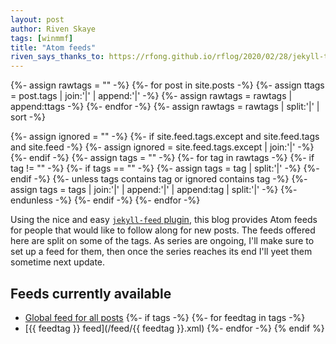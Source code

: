 ```yaml
---
layout: post
author: Riven Skaye
tags: [winmmf]
title: "Atom feeds"
riven_says_thanks_to: https://rfong.github.io/rflog/2020/02/28/jekyll-tags/
---
```

{%- assign rawtags = "" -%}
{%- for post in site.posts -%}
  {%- assign ttags = post.tags | join:'|' | append:'|' -%}
  {%- assign rawtags = rawtags | append:ttags -%}
{%- endfor -%}
{%- assign rawtags = rawtags | split:'|' | sort -%}

{%- assign ignored = "" -%}
{%- if site.feed.tags.except and site.feed.tags and site.feed -%}
  {%- assign ignored = site.feed.tags.except | join:'|' -%}
{%- endif -%}
{%- assign tags = "" -%}
{%- for tag in rawtags -%}
  {%- if tag != "" -%}
    {%- if tags == "" -%}
      {%- assign tags = tag | split:'|' -%}
    {%- endif -%}
    {%- unless tags contains tag or ignored contains tag -%}
      {%- assign tags = tags | join:'|' | append:'|' | append:tag | split:'|' -%}
    {%- endunless -%}
  {%- endif -%}
{%- endfor -%}

Using the nice and easy [`jekyll-feed` plugin](https://github.com/jekyll/jekyll-feed), this blog provides Atom feeds for people that would like to follow along for new posts. The feeds offered here are split on some of the tags. As series are ongoing, I'll make sure to set up a feed for them, then once the series reaches its end I'll yeet them sometime next update.

## Feeds currently available

- [Global feed for all posts](/feed.xml)
{%- if tags -%}
  {%- for feedtag in tags -%}
- [{{ feedtag }} feed](/feed/{{ feedtag }}.xml)
  {%- endfor -%}
{% endif %}
